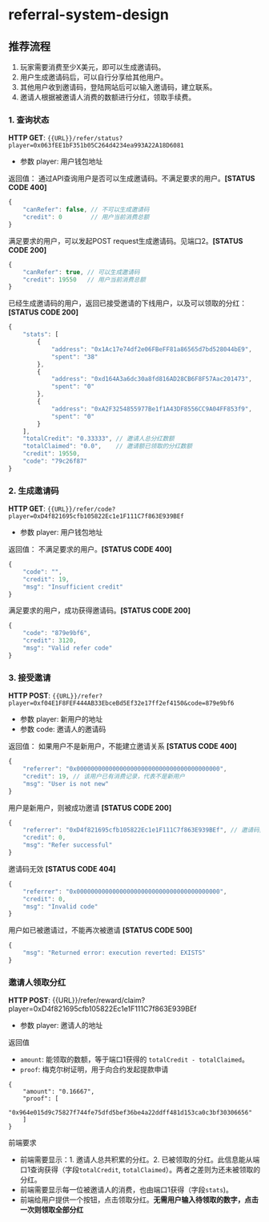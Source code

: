 # referral-system-design
## 推荐流程
1. 玩家需要消费至少X美元，即可以生成邀请码。
2. 用户生成邀请码后，可以自行分享给其他用户。
3. 其他用户收到邀请码，登陆网站后可以输入邀请码，建立联系。
4. 邀请人根据被邀请人消费的数额进行分红，领取手续费。


### 1. 查询状态
**HTTP GET**: `{{URL}}/refer/status?player=0x063fEE1bF351b05C264d4234ea993A22A18D6081`
* 参数 player: 用户钱包地址

返回值：
通过API查询用户是否可以生成邀请码。不满足要求的用户。**[STATUS CODE 400]**
```javascript
{
    "canRefer": false, // 不可以生成邀请码
    "credit": 0        // 用户当前消费总额
}
```

满足要求的用户，可以发起POST request生成邀请码。见端口2。**[STATUS CODE 200]**
```javascript
{
    "canRefer": true, // 可以生成邀请码
    "credit": 19550   // 用户当前消费总额
}
```

已经生成邀请码的用户，返回已接受邀请的下线用户，以及可以领取的分红：**[STATUS CODE 200]**
```javascript
{
    "stats": [
        {
            "address": "0x1Ac17e74df2e06FBeFF81a86565d7bd528044bE9",
            "spent": "38"
        },
        {
            "address": "0xd164A3a6dc30a8fd816AD28CB6F8F57Aac201473",
            "spent": "0"
        },
        {
            "address": "0xA2F3254855977Be1f1A43DF8556CC9A04FF853f9",
            "spent": "0"
        }
    ],
    "totalCredit": "0.33333", // 邀请人总分红数额
    "totalClaimed": "0.0",    // 邀请额已领取的分红数额
    "credit": 19550,
    "code": "79c26f87"
}

```

### 2. 生成邀请码
**HTTP GET**: `{{URL}}/refer/code?player=0xD4f821695cfb105822Ec1e1F111C7f863E939BEf`
* 参数 player: 用户钱包地址

返回值：
不满足要求的用户。**[STATUS CODE 400]**
```javascript
{
    "code": "",
    "credit": 19,
    "msg": "Insufficient credit"
}
```

满足要求的用户，成功获得邀请码。**[STATUS CODE 200]**
```javascript
{
    "code": "879e9bf6",
    "credit": 3120,
    "msg": "Valid refer code"
}
```

### 3. 接受邀请
**HTTP POST**: `{{URL}}/refer?player=0xf04E1F8FEF444AB33EbceBd5Ef32e17ff2ef4150&code=879e9bf6`
* 参数 player: 新用户的地址
* 参数 code: 邀请人的邀请码

返回值：
如果用户不是新用户，不能建立邀请关系 **[STATUS CODE 400]**
```javascript 
{
    "referrer": "0x0000000000000000000000000000000000000000", 
    "credit": 19, // 该用户已有消费记录，代表不是新用户
    "msg": "User is not new"
}
```

用户是新用户，则被成功邀请 **[STATUS CODE 200]**
```javascript
{
    "referrer": "0xD4f821695cfb105822Ec1e1F111C7f863E939BEf", // 邀请码主人的地址
    "credit": 0,
    "msg": "Refer successful"
}
```

邀请码无效 **[STATUS CODE 404]**
```javascript
{
    "referrer": "0x0000000000000000000000000000000000000000",
    "credit": 0,
    "msg": "Invalid code"
}
```

用户如已被邀请过，不能再次被邀请 **[STATUS CODE 500]**
```javascript
{
    "msg": "Returned error: execution reverted: EXISTS"
}
```

### 邀请人领取分红
**HTTP POST**: {{URL}}/refer/reward/claim?player=0xD4f821695cfb105822Ec1e1F111C7f863E939BEf
* 参数 player: 邀请人的地址

返回值
* `amount`: 能领取的数额，等于端口1获得的 `totalCredit - totalClaimed`。
* `proof`: 梅克尔树证明，用于向合约发起提款申请

```
{
    "amount": "0.16667",
    "proof": [
        "0x964e015d9c75827f744fe75dfd5bef36be4a22ddff481d153ca0c3bf30306656"
    ]
}
```

前端要求
* 前端需要显示：1. 邀请人总共积累的分红。2. 已被领取的分红。此信息能从端口1查询获得（字段`totalCredit`, `totalClaimed`）。两者之差则为还未被领取的分红。
* 前端需要显示每一位被邀请人的消费，也由端口1获得（字段`stats`)。
* 前端给用户提供一个按钮，点击领取分红。**无需用户输入待领取的数字，点击一次则领取全部分红**

